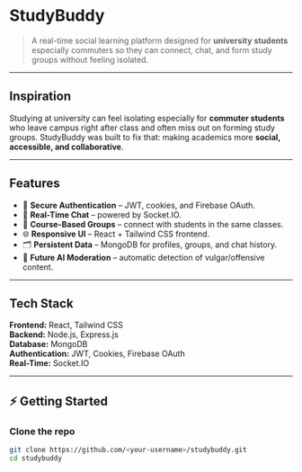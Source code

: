 # StudyBuddy  

> A real-time social learning platform designed for **university students** especially commuters so they can connect, chat, and form study groups without feeling isolated.  

---

##  Inspiration  
Studying at university can feel isolating especially for **commuter students** who leave campus right after class and often miss out on forming study groups. StudyBuddy was built to fix that: making academics more **social, accessible, and collaborative**.  

---

##  Features  
- 🔐 **Secure Authentication** – JWT, cookies, and Firebase OAuth.  
- 💬 **Real-Time Chat** – powered by Socket.IO.  
- 👥 **Course-Based Groups** – connect with students in the same classes.  
- 🌐 **Responsive UI** – React + Tailwind CSS frontend.  
- 🗂️ **Persistent Data** – MongoDB for profiles, groups, and chat history.  
- 🤖 **Future AI Moderation** – automatic detection of vulgar/offensive content.  

---

##  Tech Stack  
**Frontend:** React, Tailwind CSS  
**Backend:** Node.js, Express.js  
**Database:** MongoDB  
**Authentication:** JWT, Cookies, Firebase OAuth  
**Real-Time:** Socket.IO  

---

## ⚡ Getting Started  

### Clone the repo  
```bash
git clone https://github.com/<your-username>/studybuddy.git
cd studybuddy
